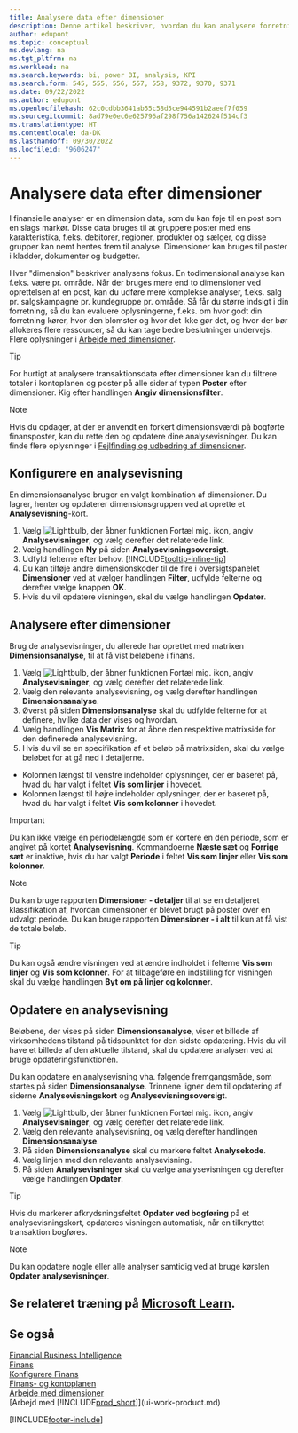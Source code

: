 ```yaml
---
title: Analysere data efter dimensioner
description: Denne artikel beskriver, hvordan du kan analysere forretningsdata efter dimensioner for at få større viden om din virksomhed.
author: edupont
ms.topic: conceptual
ms.devlang: na
ms.tgt_pltfrm: na
ms.workload: na
ms.search.keywords: bi, power BI, analysis, KPI
ms.search.form: 545, 555, 556, 557, 558, 9372, 9370, 9371
ms.date: 09/22/2022
ms.author: edupont
ms.openlocfilehash: 62c0cdbb3641ab55c58d5ce944591b2aeef7f059
ms.sourcegitcommit: 8ad79e0ec6e625796af298f756a142624f514cf3
ms.translationtype: HT
ms.contentlocale: da-DK
ms.lasthandoff: 09/30/2022
ms.locfileid: "9606247"
---
```

# <a name="analyze-data-by-dimensions"></a>Analysere data efter dimensioner

I finansielle analyser er en dimension data, som du kan føje til en post som en slags markør. Disse data bruges til at gruppere poster med ens karakteristika, f.eks. debitorer, regioner, produkter og sælger, og disse grupper kan nemt hentes frem til analyse. Dimensioner kan bruges til poster i kladder, dokumenter og budgetter. 

Hver "dimension" beskriver analysens fokus. En todimensional analyse kan f.eks. være pr. område. Når der bruges mere end to dimensioner ved oprettelsen af en post, kan du udføre mere komplekse analyser, f.eks. salg pr. salgskampagne pr. kundegruppe pr. område. Så får du større indsigt i din forretning, så du kan evaluere oplysningerne, f.eks. om hvor godt din forretning kører, hvor den blomster og hvor det ikke gør det, og hvor der bør allokeres flere ressourcer, så du kan tage bedre beslutninger undervejs. Flere oplysninger i [Arbejde med dimensioner](finance-dimensions.md).

> [!TIP]
> For hurtigt at analysere transaktionsdata efter dimensioner kan du filtrere totaler i kontoplanen og poster på alle sider af typen **Poster** efter dimensioner. Kig efter handlingen **Angiv dimensionsfilter**.

> [!NOTE]
> Hvis du opdager, at der er anvendt en forkert dimensionsværdi på bogførte finansposter, kan du rette den og opdatere dine analysevisninger. Du kan finde flere oplysninger i [Fejlfinding og udbedring af dimensioner](finance-troubleshooting-correcting-dimensions.md#changing-dimension-assignments-after-posting).

## <a name="set-up-an-analysis-view"></a>Konfigurere en analysevisning

En dimensionsanalyse bruger en valgt kombination af dimensioner. Du lagrer, henter og opdaterer dimensionsgruppen ved at oprette et **Analysevisning**-kort. 

1. Vælg ![Lightbulb, der åbner funktionen Fortæl mig.](media/ui-search/search_small.png "Fortæl mig, hvad du vil foretage dig") ikon, angiv **Analysevisninger**, og vælg derefter det relaterede link.  
2. Vælg handlingen **Ny** på siden **Analysevisningsoversigt**.
3. Udfyld felterne efter behov. [!INCLUDE[tooltip-inline-tip](includes/tooltip-inline-tip_md.md)]
4. Du kan tilføje andre dimensionskoder til de fire i oversigtspanelet **Dimensioner** ved at vælger handlingen **Filter**, udfylde felterne og derefter vælge knappen **OK**.  
5. Hvis du vil opdatere visningen, skal du vælge handlingen **Opdater**.

## <a name="analyze-by-dimensions"></a>Analysere efter dimensioner

Brug de analysevisninger, du allerede har oprettet med matrixen **Dimensionsanalyse**, til at få vist beløbene i finans.   

1. Vælg ![Lightbulb, der åbner funktionen Fortæl mig.](media/ui-search/search_small.png "Fortæl mig, hvad du vil foretage dig") ikon, angiv **Analysevisninger**, og vælg derefter det relaterede link.  
2. Vælg den relevante analysevisning, og vælg derefter handlingen **Dimensionsanalyse**.
3. Øverst på siden **Dimensionsanalyse** skal du udfylde felterne for at definere, hvilke data der vises og hvordan.
4. Vælg handlingen **Vis Matrix** for at åbne den respektive matrixside for den definerede analysevisning.
5. Hvis du vil se en specifikation af et beløb på matrixsiden, skal du vælge beløbet for at gå ned i detaljerne.  

- Kolonnen længst til venstre indeholder oplysninger, der er baseret på, hvad du har valgt i feltet **Vis som linjer** i hovedet.  
- Kolonnen længst til højre indeholder oplysninger, der er baseret på, hvad du har valgt i feltet **Vis som kolonner** i hovedet.

> [!IMPORTANT]  
> Du kan ikke vælge en periodelængde som er kortere en den periode, som er angivet på kortet **Analysevisning**. Kommandoerne **Næste sæt** og **Forrige sæt** er inaktive, hvis du har valgt **Periode** i feltet **Vis som linjer** eller **Vis som kolonner**.  

> [!NOTE]  
> Du kan bruge rapporten **Dimensioner - detaljer** til at se en detaljeret klassifikation af, hvordan dimensioner er blevet brugt på poster over en udvalgt periode. Du kan bruge rapporten **Dimensioner - i alt** til kun at få vist de totale beløb.  

> [!TIP]  
> Du kan også ændre visningen ved at ændre indholdet i felterne **Vis som linjer** og **Vis som kolonner**. For at tilbageføre en indstilling for visningen skal du vælge handlingen **Byt om på linjer og kolonner**.

## <a name="update-an-analysis-view"></a>Opdatere en analysevisning

Beløbene, der vises på siden **Dimensionsanalyse**, viser et billede af virksomhedens tilstand på tidspunktet for den sidste opdatering. Hvis du vil have et billede af den aktuelle tilstand, skal du opdatere analysen ved at bruge opdateringsfunktionen.

Du kan opdatere en analysevisning vha. følgende fremgangsmåde, som startes på siden **Dimensionsanalyse**. Trinnene ligner dem til opdatering af siderne **Analysevisningskort** og **Analysevisningsoversigt**.  

1. Vælg ![Lightbulb, der åbner funktionen Fortæl mig.](media/ui-search/search_small.png "Fortæl mig, hvad du vil foretage dig") ikon, angiv **Analysevisninger**, og vælg derefter det relaterede link.
2. Vælg den relevante analysevisning, og vælg derefter handlingen **Dimensionsanalyse**.
3. På siden **Dimensionsanalyse** skal du markere feltet **Analysekode**.  
4. Vælg linjen med den relevante analysevisning.  
5. På siden **Analysevisninger** skal du vælge analysevisningen og derefter vælge handlingen **Opdater**.  

> [!TIP]  
> Hvis du markerer afkrydsningsfeltet **Opdater ved bogføring** på et analysevisningskort, opdateres visningen automatisk, når en tilknyttet transaktion bogføres.

> [!NOTE]  
> Du kan opdatere nogle eller alle analyser samtidig ved at bruge kørslen **Opdater analysevisninger**.  

## <a name="see-related-training-at-microsoft-learn"></a>Se relateret træning på [Microsoft Learn](/learn/modules/dimensions-financial-reports-dynamics-365-business-central/index).

## <a name="see-also"></a>Se også

[Financial Business Intelligence](bi.md)  
[Finans](finance.md)  
[Konfigurere Finans](finance-setup-finance.md)  
[Finans- og kontoplanen](finance-general-ledger.md)  
[Arbejde med dimensioner](finance-dimensions.md)  
[Arbejd med [!INCLUDE[prod_short](includes/prod_short.md)]](ui-work-product.md)  

[!INCLUDE[footer-include](includes/footer-banner.md)]
